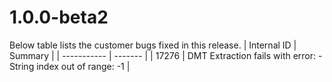 # 1.0.0-beta2

Below table lists the customer bugs fixed in this release.
| Internal ID | Summary |
| ----------- | ------- |
| 17276 | DMT Extraction fails with error: - String index out of range: -1 |

